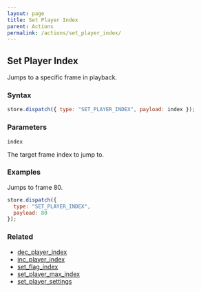 ```yaml
---
layout: page
title: Set Player Index
parent: Actions
permalink: /actions/set_player_index/
---
```


## Set Player Index

Jumps to a specific frame in playback.

### Syntax

```js
store.dispatch({ type: "SET_PLAYER_INDEX", payload: index });
```

### Parameters

`index`

The target frame index to jump to.

### Examples

Jumps to frame 80.

```js
store.dispatch({
  type: "SET_PLAYER_INDEX",
  payload: 80
});
```

### Related

- [dec_player_index](./dec_player_index.md)
- [inc_player_index](./inc_player_index.md)
- [set_flag_index](./set_flag_index.md)
- [set_player_max_index](./set_player_max_index.md)
- [set_player_settings](./set_player_settings.md)
